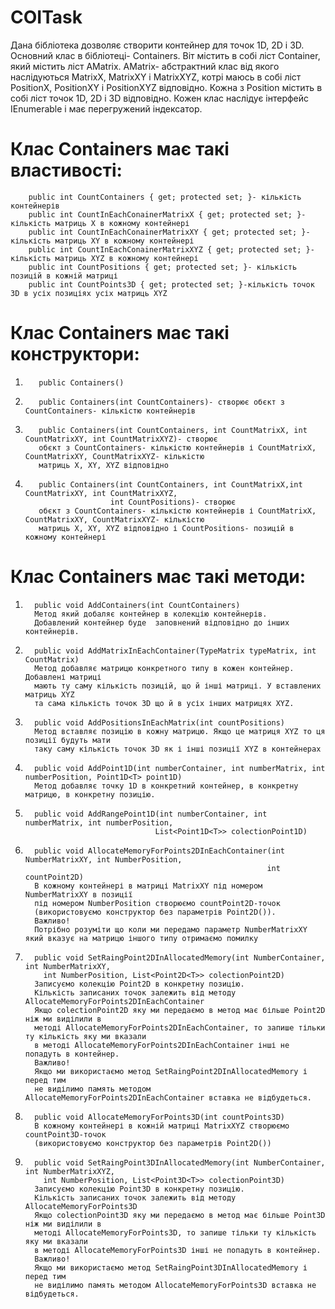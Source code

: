 # COITask
Дана бібліотека дозволяє створити контейнер для точок 1D, 2D i 3D.
Основний клас в бібліотеці- Containers. Віт містить в собі ліст Container, який містить ліст AMatrix.
AMatrix- абстрактний клас від якого наслідуються MatrixX, MatrixXY i MatrixXYZ,
котрі маюсь в собі ліст PositionX, PositionXY i PositionXYZ відповідно.
Кожна з Position містить в собі ліст точок 1D, 2D i 3D відповідно.
Кожен клас наслідує інтерфейс IEnumerable і має перегружений індексатор.
# Клас Containers має такі властивості:
        public int CountContainers { get; protected set; }- кількість контейнерів
        public int CountInEachConainerMatrixX { get; protected set; }- кількість матриць Х в кожному контейнері
        public int CountInEachConainerMatrixXY { get; protected set; }- кількість матриць ХY в кожному контейнері
        public int CountInEachConainerMatrixXYZ { get; protected set; }- кількість матриць ХYZ в кожному контейнері
        public int CountPositions { get; protected set; }- кількість позицій в кожній матриці
        public int CountPoints3D { get; protected set; }-кількість точок 3D в усіх позиціях усіх матриць ХYZ
# Клас Containers має такі конструктори:
1.        public Containers()
2.        public Containers(int CountContainers)- створює обєкт з CountContainers- кількістю контейнерів
3.        public Containers(int CountContainers, int CountMatrixX, int CountMatrixXY, int CountMatrixXYZ)- створює
          обєкт з CountContainers- кількістю контейнерів і CountMatrixX, CountMatrixXY, CountMatrixXYZ- кількістю
          матриць Х, ХY, ХYZ відповідно
4.        public Containers(int CountContainers, int CountMatrixX,int CountMatrixXY, int CountMatrixXYZ,
                          int CountPositions)- створює
          обєкт з CountContainers- кількістю контейнерів і CountMatrixX, CountMatrixXY, CountMatrixXYZ- кількістю
          матриць Х, ХY, ХYZ відповідно і CountPositions- позицій в кожному контейнері
 # Клас Containers має такі методи:  
 1.       public void AddContainers(int CountContainers)
          Метод який добаляє контейнер в колекцію контейнерів.
          Добавлений контейнер буде  заповнений відповідно до інших контейнерів.
 2.       public void AddMatrixInEachContainer(TypeMatrix typeMatrix, int CountMatrix)
          Метод добавляє матрицю конкретного типу в кожен контейнер. Добавлені матриці 
          мають ту саму кількість позицій, що й інші матриці. У вставлених матриць ХYZ 
          та сама кількість точок 3D що й в усіх інших матрицях ХYZ.
 3.       public void AddPositionsInEachMatrix(int countPositions)
          Метод вставляє позицію в кожну матрицю. Якщо це матриця XYZ то ця позиції будуть мати 
          таку саму кількість точок 3D як і інші позиції XYZ в контейнерах
 4.       public void AddPoint1D(int numberContainer, int numberMatrix, int numberPosition, Point1D<T> point1D)
          Метод добавляє точку 1D в конкретний контейнер, в конкретну матрицю, в конкретну позицію.
 5.       public void AddRangePoint1D(int numberContainer, int numberMatrix, int numberPosition,
                                     List<Point1D<T>> colectionPoint1D)
 6.       public void AllocateMemoryForPoints2DInEachContainer(int NumberMatrixXY, int NumberPosition,
                                                              int countPoint2D)
          В кожному контейнері в матриці MatrixXY під номером NumberMatrixXY в позиції
          під номером NumberPosition створюємо countPoint2D-точок 
          (використовуємо конструктор без параметрів Point2D()).
          Важливо!
          Потрібно розуміти що коли ми передамо параметр NumberMatrixXY який вказує на матрицю іншого типу отримаємо помилку
 7.       public void SetRaingPoint2DInAllocatedMemory(int NumberContainer, int NumberMatrixXY,
            int NumberPosition, List<Point2D<T>> colectionPoint2D)
          Записуємо колекцію Point2D в конкретну позицію.
          Кількість записаних точок залежить від методу AllocateMemoryForPoints2DInEachContainer
          Якщо colectionPoint2D яку ми передаємо в метод має більше Point2D ніж ми виділили в 
          методі AllocateMemoryForPoints2DInEachContainer, то запише тільки ту кількість яку ми вказали 
          в методі AllocateMemoryForPoints2DInEachContainer інші не попадуть в контейнер.
          Важливо!
          Якщо ми використаємо метод SetRaingPoint2DInAllocatedMemory і перед тим
          не виділимо память методом AllocateMemoryForPoints2DInEachContainer вставка не відбудеться.
 8.       public void AllocateMemoryForPoints3D(int countPoints3D)
          В кожному контейнері в кожній матриці MatrixXYZ створюємо countPoint3D-точок 
          (використовуємо конструктор без параметрів Point2D()) 
 9.       public void SetRaingPoint3DInAllocatedMemory(int NumberContainer, int NumberMatrixXYZ,
            int NumberPosition, List<Point3D<T>> colectionPoint3D)
          Записуємо колекцію Point3D в конкретну позицію.
          Кількість записаних точок залежить від методу AllocateMemoryForPoints3D
          Якщо colectionPoint3D яку ми передаємо в метод має більше Point3D ніж ми виділили в 
          методі AllocateMemoryForPoints3D, то запише тільки ту кількість яку ми вказали 
          в методі AllocateMemoryForPoints3D інші не попадуть в контейнер. 
          Важливо!
          Якщо ми використаємо метод SetRaingPoint3DInAllocatedMemory і перед тим
          не виділимо память методом AllocateMemoryForPoints3D вставка не відбудеться.
